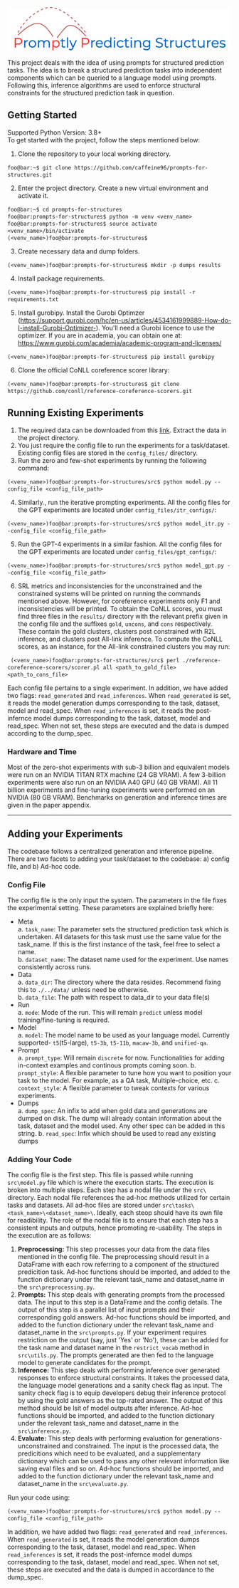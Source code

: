 ![Promptly Predicting Structures](https://github.com/utahnlp/prompts-for-structures/blob/dev_basline/logo.png)

This project deals with the idea of using prompts for structured prediction tasks. The idea is to break a structured prediction tasks into independent components which can be queried to a language model using prompts. Following this, inference algorithms are used to enforce structural constraints for the structured prediction task in question.

## Getting Started 
Supported Python Version: 3.8+<br>
To get started with the project, follow the steps mentioned below:
1. Clone the repository to your local working directory.
  ```console
  foo@bar:~$ git clone https://github.com/caffeine96/prompts-for-structures.git
  ```
2. Enter the project directory. Create a new virtual environment and activate it.
  ```console
  foo@bar:~$ cd prompts-for-structures
  foo@bar:prompts-for-structures$ python -m venv <venv_name>
  foo@bar:prompts-for-structures$ source activate <venv_name>/bin/activate
  (<venv_name>)foo@bar:prompts-for-structures$
  ```
3. Create necessary data and dump folders.
  ```console
  (<venv_name>)foo@bar:prompts-for-structures$ mkdir -p dumps results
  ```
4. Install package requirements.
  ```console
  (<venv_name>)foo@bar:prompts-for-structures$ pip install -r requirements.txt
  ```
5. Install gurobipy. Install the Gurobi Optimzer (https://support.gurobi.com/hc/en-us/articles/4534161999889-How-do-I-install-Gurobi-Optimizer-). You'll need a Gurobi licence to use the optimizer. If you are in academia, you can obtain one at: https://www.gurobi.com/academia/academic-program-and-licenses/
  ```console
  (<venv_name>)foo@bar:prompts-for-structures$ pip install gurobipy
  ```
6. Clone the official CoNLL coreference scorer library:
  ```console
  (<venv_name>)foo@bar:prompts-for-structures$ git clone https://github.com/conll/reference-coreference-scorers.git
  ```
 
## Running Existing Experiments
1. The required data can be downloaded from this [link](https://drive.google.com/file/d/1-xF1UFClkNdQti0bnKoKPQDyL3OOn1tH/view?usp=sharing). Extract the data in the project directory.
2. You just require the config file to run the experiments for a task/dataset. Existing config files are stored in the `config_files/` directory.
3. Run the zero and few-shot experiments by running the following command:
  ``` console
  (<venv_name>)foo@bar:prompts-for-structures/src$ python model.py --config_file <config_file_path>
  ```
4. Similarly., run the iterative prompting experiments. All the config files for the GPT experiments are located under `config_files/itr_configs/`:
  ``` console
  (<venv_name>)foo@bar:prompts-for-structures/src$ python model_itr.py --config_file <config_file_path>
  ```
5. Run the GPT-4 experiments in a similar fashion. All the config files for the GPT experiments are located under `config_files/gpt_configs/`:
  ``` console
  (<venv_name>)foo@bar:prompts-for-structures/src$ python model_gpt.py --config_file <config_file_path>
  ```
6. SRL metrics and inconsistencies for the unconstrained and the constrained systems will be printed on running the commands mentioned above. However, for coreference experiments only F1 and inconsistencies will be printed. To obtain the CoNLL scores, you must find three files in the `results/` directory with the relevant prefix given in the config file and the suffixes `gold`, `uncons`, and `cons` respectively. These contain the gold clusters, clusters post constrained with R2L inference, and clusters post All-link inference. To compute the CoNLL scores, as an instance, for the All-link constrained clusters you may run:
 ``` console
  (<venv_name>)foo@bar:prompts-for-structures/src$ perl ./reference-coreference-scorers/scorer.pl all <path_to_gold_file> <path_to_cons_file>
  ```


Each config file pertains to a single experiment. In addition, we have added two flags: `read_generated` and `read_inferences`. When `read_generated` is set, it reads the model generation dumps corresponding to the task, dataset, model and read_spec. When `read_inferences` is set, it reads the post-infernce model dumps corresponding to the task, dataset, model and read_spec. When not set, these steps are executed and the data is dumped according to the dump_spec.

### Hardware and Time
Most of the zero-shot experiments with sub-3 billion and equivalent models were run on an NVIDIA TITAN RTX machine (24 GB VRAM). A few 3-billion experiments were also run on an NVIDIA A40 GPU (40 GB VRAM). All 11 billion experiments and fine-tuning experiments were performed on an NVIDIA (80 GB VRAM). Benchmarks on generation and inference times are given in the paper appendix.


---
## Adding your Experiments

The codebase follows a centralized generation and inference pipeline. There are two facets to adding your task/dataset to the codebase: a) config file, and b) Ad-hoc code.
### Config File
The config file is the only input the system. The parameters in the file fixes the experimental setting. These parameters are explained briefly here:
- Meta<br>
  a. `task_name`: The parameter sets the structured prediction task which is undertaken. All datasets for this task must use the same value for the   task_name. If this is the first instance of the task, feel free to select a name.<br>
  b. `dataset_name`: The dataset name used for the experiment. Use names consistently across runs.
- Data<br>
  a. `data_dir`: The directory where the data resides. Recommend fixing this to `./../data/` unless need be otherwise.<br>
  b. `data_file`: The path with respect to data_dir to your data file(s)
- Run<br>
  a. `mode`: Mode of the run. This will remain `predict` unless model training/fine-tuning is required.
- Model<br>
  a. `model`: The model name to be used as your language model. Currently supported- `t5`(t5-large), `t5-3b`, `t5-11b`, `macaw-3b`, and `unified-qa`.
- Prompt <br>
  a. `prompt_type`: Will remain `discrete` for now. Functionalities for adding in-context examples and continous prompts coming soon.
  b. `prompt_style`: A flexible parameter to tune how you want to position your task to the model. For example, as a QA task, Multiple-choice, etc.
  c. `context_style`: A flexible parameter to tweak contexts for various experiments.
- Dumps <br>
  a. `dump_spec`: An infix to add when gold data and generations are dumped on disk. The dump will already contain information about the task, dataset and the model used. Any other spec can be added in this string.
  b. `read_spec`: Infix which should be used to read any existing dumps

### Adding Your Code
The config file is the first step. This file is passed while running `src\model.py` file which is where the execution starts. The execution is broken into multiple steps. Each step has a nodal file under the `src\` directory. Each nodal file references the ad-hoc methods utilized for certain tasks and datasets. All ad-hoc files are stored under `src\tasks\<task_name>\<dataset_name>\`. Ideally, each steop should have its own file for readibility. The role of the nodal file is to ensure that each step has a consistent inputs and outputs, hence promoting re-usability. The steps in the execution are as follows:
1. **Preprocessing:** This step processes your data from the data files mentioned in the config file. The preprocessing should result in a DataFrame with each row referring to a component of the structured predicition task. Ad-hoc functions should be imported, and added to the function dictionary under the relevant task_name and dataset_name in the `src\preprocessing.py`.
2. **Prompts:** This step deals with generating prompts from the processed data. The input to this step is a DataFrame and the config details. The output of this step is a parallel list of input prompts and their corresponding gold answers. Ad-hoc functions should be imported, and added to the function dictionary under the relevant task_name and dataset_name in the `src\prompts.py`. If your experiment requires restriction on the output (say, just 'Yes' or 'No'), these can be added for the task name and dataset name in the `restrict_vocab` method in `src\utils.py`. The prompts generated are then fed to the language model to generate candidates for the prompt.
3. **Inference:** This step deals with performing inference over generated responses to enforce structural constraints. It takes the processed data, the language model generations and a sanity check flag as input. The sanity check flag is to equip developers debug their inference protocol by using the gold answers as the top-rated answer. The output of this method should be lsit of model outputs after inference. Ad-hoc functions should be imported, and added to the function dictionary under the relevant task_name and dataset_name in the `src\inference.py`.
4. **Evaluate:** This step deals with performing evaluation for generations- unconstrained and constrained. The input is the processed data, the predicitions which need to be evaluated, and a supplementary dictionary which can be used to pass any other relevant information like saving eval files and so on. Ad-hoc functions should be imported, and added to the function dictionary under the relevant task_name and dataset_name in the `src\evaluate.py`.

Run your code using: 
```console 
(<venv_name>)foo@bar:prompts-for-structures/src$ python model.py --config_file <config_file_path> 
```
In addition, we have added two flags: `read_generated` and `read_inferences`. When `read_generated` is set, it reads the model generation dumps corresponding to the task, dataset, model and read_spec. When `read_inferences` is set, it reads the post-infernce model dumps corresponding to the task, dataset, model and read_spec. When not set, these steps are executed and the data is dumped in accordance to the dump_spec.

